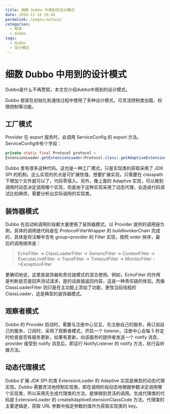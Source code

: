 ```yaml
---
title: 细数 Dubbo 中用到的设计模式
date: 2020-11-18 19:44
permalink: /pages/aa7aca/
categories:
  - 框架
  - dubbo
tags:
  - dubbo
  - 设计模式
---
```


# 细数 Dubbo 中用到的设计模式

Dubbo是什么不再赘叙，本文仅介绍dubbo中用到的设计模式。

<!-- more -->
Dubbo 框架在初始化和通信过程中使用了多种设计模式，可灵活控制类加载、权
限控制等功能。

## 工厂模式
Provider 在 export 服务时，会调用 ServiceConfig 的 export 方法。ServiceConfig中有个字段：

```Java
private static final Protocol protocol =
ExtensionLoader.getExtensionLoader(Protocol.class).getAdaptiveExtension();

```

Dubbo 里有很多这种代码。这也是一种工厂模式，只是实现类的获取采用了 JDK SPI 的机制。这么实现的优点是可扩展性强，想要扩展实现，只需要在 classpath下增加个文件就可以了，代码零侵入。另外，像上面的 Adaptive 实现，可以做到调用时动态决定调用哪个实现，但是由于这种实现采用了动态代理，会造成代码调试比较麻烦，需要分析出实际调用的实现类。

## 装饰器模式
Dubbo 在启动和调用阶段都大量使用了装饰器模式。以 Provider 提供的调用链为
例，具体的调用链代码是在 ProtocolFilterWrapper 的 buildInvokerChain 完成
的，具体是将注解中含有 group=provider 的 Filter 实现，按照 order 排序，最
后的调用顺序是：


>EchoFilter -> ClassLoaderFilter -> GenericFilter -> ContextFilter ->
ExecuteLimitFilter -> TraceFilter -> TimeoutFilter -> MonitorFilter ->ExceptionFilter

更确切地说，这里是装饰器和责任链模式的混合使用。例如，EchoFilter 的作用是判断是否是回声测试请求，是的话直接返回内容，这是一种责任链的体现。而像ClassLoaderFilter 则只是在主功能上添加了功能，更改当前线程的 ClassLoader，这是典型的装饰器模式。

## 观察者模式
Dubbo 的 Provider 启动时，需要与注册中心交互，先注册自己的服务，再订阅自己的服务，订阅时，采用了观察者模式，开启一个 listener。注册中心会每 5 秒定时检查是否有服务更新，如果有更新，向该服务的提供者发送一个 notify 消息，provider 接受到 notify 消息后，即运行 NotifyListener 的 notify 方法，执行监听器方法。

## 动态代理模式

Dubbo 扩展 JDK SPI 的类 ExtensionLoader 的 Adaptive 实现是典型的动态代理实现。Dubbo 需要灵活地控制实现类，即在调用阶段动态地根据参数决定调用哪个实现类，所以采用先生成代理类的方法，能够做到灵活的调用。生成代理类的代码是 ExtensionLoader 的 createAdaptiveExtensionClassCode 方法。代理类的主要逻辑是，获取 URL 参数中指定参数的值作为获取实现类的 key。

